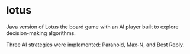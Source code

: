 # lotus
Java version of Lotus the board game with an AI player built to explore decision-making algorithms. 

Three AI strategies were implemented: Paranoid, Max-N, and Best Reply. 
